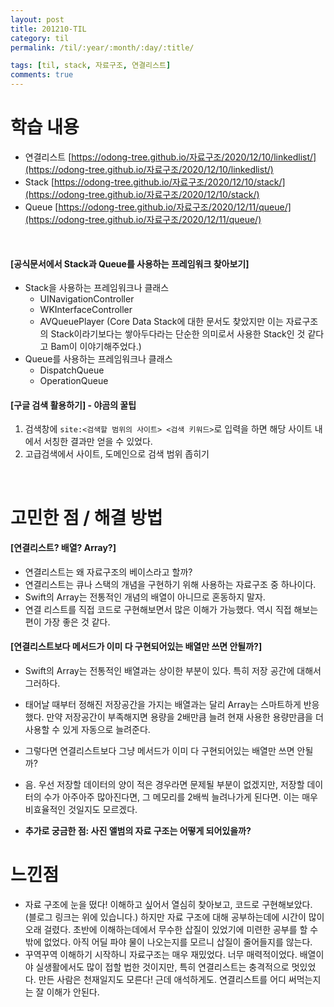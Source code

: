 ```yaml
---
layout: post
title: 201210-TIL
category: til
permalink: /til/:year/:month/:day/:title/

tags: [til, stack, 자료구조, 연결리스트]
comments: true
---
```


# 학습 내용
- 연결리스트
 [https://odong-tree.github.io/자료구조/2020/12/10/linkedlist/](https://odong-tree.github.io/자료구조/2020/12/10/linkedlist/)
- Stack
  [https://odong-tree.github.io/자료구조/2020/12/10/stack/](https://odong-tree.github.io/자료구조/2020/12/10/stack/)
- Queue
[https://odong-tree.github.io/자료구조/2020/12/11/queue/](https://odong-tree.github.io/자료구조/2020/12/11/queue/)

<br>

#### [공식문서에서 Stack과 Queue를 사용하는 프레임워크 찾아보기]

- Stack을 사용하는 프레임워크나 클래스
  - UINavigationController
  - WKInterfaceController
  - AVQueuePlayer
  (Core Data Stack에 대한 문서도 찾았지만 이는 자료구조의 Stack이라기보다는 쌓아두다라는 단순한 의미로서 사용한 Stack인 것 같다고 Bam이 이야기해주었다.)
- Queue를 사용하는 프레임워크나 클래스
  - DispatchQueue
  - OperationQueue

#### [구글 검색 활용하기] - 야곰의 꿀팁
1. 검색창에 `site:<검색할 범위의 사이트> <검색 키워드>`로 입력을 하면 해당 사이트 내에서 서칭한 결과만 얻을 수 있었다.
2. 고급검색에서 사이트, 도메인으로 검색 범위 좁히기

<br>

# 고민한 점 / 해결 방법

#### [연결리스트? 배열? Array?]
- 연결리스트는 왜 자료구조의 베이스라고 할까?
- 연결리스트는 큐나 스택의 개념을 구현하기 위해 사용하는 자료구조 중 하나이다.
- Swift의 Array는 전통적인 개념의 배열이 아니므로 혼동하지 말자.
- 연결 리스트를 직접 코드로 구현해보면서 많은 이해가 가능했다. 역시 직접 해보는 편이 가장 좋은 것 같다.

#### [연결리스트보다 메서드가 이미 다 구현되어있는 배열만 쓰면 안될까?]
- Swift의 Array는 전통적인 배열과는 상이한 부분이 있다. 특히 저장 공간에 대해서 그러하다.
- 태어날 때부터 정해진 저장공간을 가지는 배열과는 달리 Array는 스마트하게 반응했다. 만약 저장공간이 부족해지면 용량을 2배만큼 늘려 현재 사용한 용량만큼을 더 사용할 수 있게 자동으로 늘려준다.
- 그렇다면 연결리스트보다 그냥 메서드가 이미 다 구현되어있는 배열만 쓰면 안될까?
- 음. 우선 저장할 데이터의 양이 적은 경우라면 문제될 부분이 없겠지만, 저장할 데이터의 수가 아주아주 많아진다면, 그 메모리를 2배씩 늘려나가게 된다면. 이는 매우 비효율적인 것일지도 모르겠다.

- **추가로 궁금한 점: 사진 앨범의 자료 구조는 어떻게 되어있을까?**



# 느낀점
- 자료 구조에 눈을 떴다! 이해하고 싶어서 열심히 찾아보고, 코드로 구현해보았다. (블로그 링크는 위에 있습니다.) 하지만 자료 구조에 대해 공부하는데에 시간이 많이 오래 걸렸다. 초반에 이해하는데에서 무수한 삽질이 있었기에 미련한 공부를 할 수 밖에 없었다. 아직 어딜 파야 물이 나오는지를 모르니 삽질이 줄어들지를 않는다.
- 꾸역꾸역 이해하기 시작하니 자료구조는 매우 재밌었다. 너무 매력적이었다. 배열이야 실생활에서도 많이 접할 법한 것이지만, 특히 연결리스트는 충격적으로 멋있었다. 만든 사람은 천재일지도 모른다! 근데 애석하게도. 연결리스트를 어디 써먹는지는 잘 이해가 안된다.
